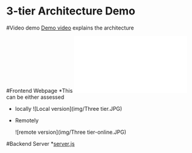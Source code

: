 # 3-tier Architecture Demo

#Video demo
[Demo video](https://youtu.be/5S-OaFjtILE) explains the architecture

#Frontend Webpage
*This ![webpage index.html](public/index.html) can be either assessed 
- locally
    ![Local version](img/Three tier.JPG)
    
- Remotely

    ![remote version](img/Three tier-online.JPG)
  
#Backend Server
*[server.js](server.js)


